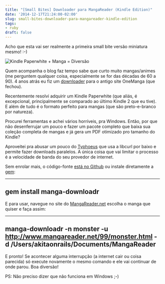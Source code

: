 ```yaml
---
title: "[Small Bites] Downloader para MangaReader (Kindle Edition)"
date: '2014-12-17T21:24:00-02:00'
slug: small-bites-downloader-para-mangareader-kindle-edition
tags:
- ruby
draft: false
---
```


Acho que esta vai ser realmente a primeira small bite versão miniatura mesmo! :-)

![Kindle Paperwhite + Manga = Diversão](https://akitaonrails.s3.amazonaws.com/assets/image_asset/image/476/IMG_20141216_162841251.jpg)

Quem acompanha o blog faz tempo sabe que curto muito mangas/animes (me perguntem qualquer coisa, especialmente se for das décadas de 60 a 90). 4 anos atrás eu fiz um [downloader](http://www.akitaonrails.com/2010/07/31/downloader-para-onemanga-com#.VJIOdcZHnxg) para o antigo site OneManga (que fechou). 

Recentemente resolvi adquirir um Kindle Paperwhite (que aliás, é excepcional, principalmente se comparado ao último Kindle 2 que eu tive). E além de tudo é o formato perfeito para mangas (que são preto-e-branco por natureza).

Procurei ferramentas e achei vários horríveis, pra Windows. Então, por que não desenferrujar um pouco e fazer um pacote completo que baixa sua coleção completa de mangas e já gera um PDF otimizado pro tamanho do Kindle? 

Aproveitei pra abusar um pouco do [Typhoeus](https://github.com/typhoeus/typhoeus) que usa a libcurl por baixo e permite fazer downloads paralelos. A única coisa que vai limitar o processo é a velocidade de banda do seu provedor de internet.

Sem enrolar mais, o código-fonte [está no Github](https://github.com/akitaonrails/manga-downloadr) ou instale diretamente a [gem](https://rubygems.org/gems/manga-downloadr):

---
gem install manga-downloadr
---

E para usar, navegue no site do [MangaReader.net](http://www.mangareader.net) escolha o manga que quiser e faça assim:

---
manga-downloadr -n monster -u http://www.mangareader.net/99/monster.html -d /Users/akitaonrails/Documents/MangaReader
---

E pronto! Se acontecer alguma interrupção (a internet cair ou coisa parecida) só execute novamente o mesmo comando e ele vai continuar de onde parou. Boa diversão!

PS: Não preciso dizer que não funciona em Windows ;-)
